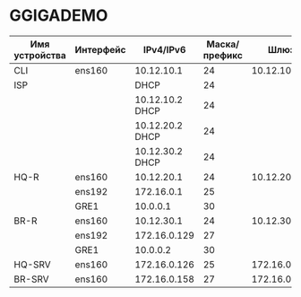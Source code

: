 # GGIGADEMO

| Имя устройства | Интерфейс | IPv4/IPv6 | Маска/префикс | Шлюз |
| ----------- | ----------- | ----------------- | ----- | --------------- |
| CLI         | ens160      | 10.12.10.1        |  24   |  10.12.10.2     |
| ISP         |             | DHCP              |  24   |                 |
|             |             | 10.12.10.2 DHCP   |  24   |                 |
|             |             | 10.12.20.2 DHCP   |  24   |                 |
|             |             | 10.12.30.2 DHCP   |  24   |                 |
| HQ-R        | ens160      | 10.12.20.1        |  24   |  10.12.20.2     |
|             | ens192      | 172.16.0.1        |  25   |                 |
|             | GRE1        | 10.0.0.1          |  30   |                 |
| BR-R        | ens160      | 10.12.30.1        |  24   |  10.12.30.2     |
|             | ens192      | 172.16.0.129      |  27   |                 |
|             | GRE1        | 10.0.0.2          |  30   |                 |
| HQ-SRV      | ens160      | 172.16.0.126      |  25   | 172.16.0.1      |
| BR-SRV      | ens160      | 172.16.0.158      |  27   | 172.16.0.129    |
